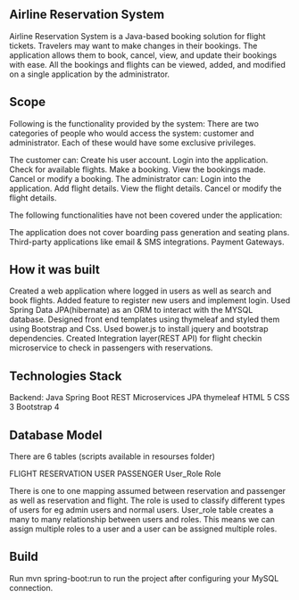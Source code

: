 ## Airline Reservation System
Airline Reservation System is a Java-based booking solution for flight tickets. Travelers may want to make changes in their bookings. The application allows them to book, cancel, view, and update their bookings with ease. All the bookings and flights can be viewed, added, and modified on a single application by the administrator.

## Scope
Following is the functionality provided by the system:
There are two categories of people who would access the system: customer and administrator. Each of these would have some exclusive privileges.

The customer can: Create his user account. Login into the application. Check for available flights. Make a booking. View the bookings made. Cancel or modify a booking.
The administrator can: Login into the application. Add flight details. View the flight details. Cancel or modify the flight details.

The following functionalities have not been covered under the application:

The application does not cover boarding pass generation and seating plans. Third-party applications like email & SMS integrations. Payment Gateways.

## How it was built
Created a web application where logged in users as well as search and book flights. Added feature to register new users and implement login. Used Spring Data JPA(hibernate) as an ORM to interact with the MYSQL database. Designed front end templates using thymeleaf and styled them using Bootstrap and Css. Used bower.js to install jquery and bootstrap dependencies. Created Integration layer(REST API) for flight checkin microservice to check in passengers with reservations.

## Technologies Stack
Backend: Java Spring Boot REST Microservices JPA thymeleaf HTML 5 CSS 3 Bootstrap 4

## Database Model
There are 6 tables (scripts available in resourses folder)

FLIGHT RESERVATION USER PASSENGER User_Role Role

There is one to one mapping assumed between reservation and passenger as well as reservation and flight. The role is used to classify different types of users for eg admin users and normal users. User_role table creates a many to many relationship between users and roles. This means we can assign multiple roles to a user and a user can be assigned multiple roles.

## Build
Run mvn spring-boot:run to run the project after configuring your MySQL connection.
